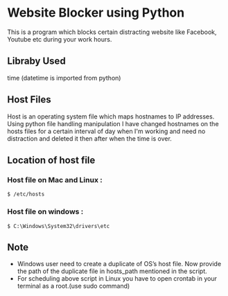 # Website Blocker using Python
This is a program which blocks certain distracting website like Facebook, Youtube etc during your work hours.

## Libraby Used
time (datetime is imported from python)

## Host Files
Host is an operating system file which maps hostnames to IP addresses.
Using python file handling manipulation I have changed hostnames on the hosts files for a certain interval of day when I'm working and need no distraction and deleted it then after when the time is over.

## Location of host file
### Host file on Mac and Linux :
    $ /etc/hosts

### Host file on windows :
    $ C:\Windows\System32\drivers\etc

## Note
* Windows user need to create a duplicate of OS’s host file. Now provide the path of the duplicate file in hosts_path mentioned in the script.
* For scheduling above script in Linux you have to open crontab in your terminal as a root.(use sudo command)
